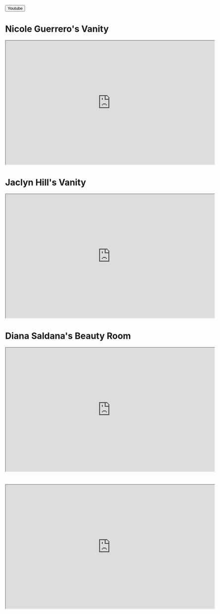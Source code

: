 
<input type="button" onclick="location.href='youtube.html';" value="Youtube" />

<html>
<body>

<h1>Nicole Guerrero's Vanity </h1>
<iframe width="675" height="400" src="https://www.youtube.com/watch?v=XVrZKPReEdg&t=80s">
</iframe>

<h1> Jaclyn Hill's Vanity </h1>
<iframe width="675" height="400" src="https://www.youtube.com/watch?v=tBLhnw6y39I">
</iframe>

<h1> Diana Saldana's Beauty Room </h1>
<iframe width="675" height="400" src="https://www.youtube.com/watch?v=q1lPDhwsXMQ">
</iframe>

<h1></h1>
<iframe width="675" height="400" src="https://www.youtube.com/watch?v=XVrZKPReEdg&t=80s">
</iframe>
</body>
</html>
